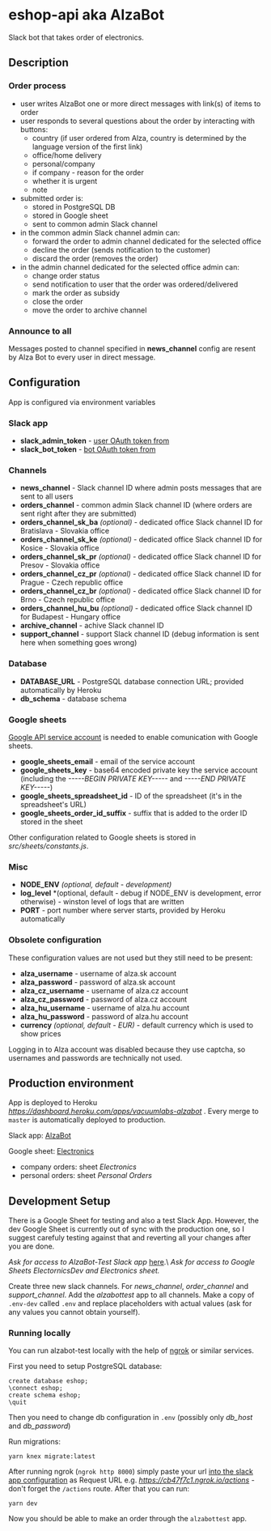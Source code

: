 # eshop-api aka AlzaBot

Slack bot that takes order of electronics.

## Description

### Order process

- user writes AlzaBot one or more direct messages with link(s) of items to order
- user responds to several questions about the order by interacting with buttons:
  - country (if user ordered from Alza, country is determined by the language version of the first link)
  - office/home delivery
  - personal/company
  - if company - reason for the order
  - whether it is urgent
  - note
- submitted order is:
  - stored in PostgreSQL DB
  - stored in Google sheet
  - sent to common admin Slack channel
- in the common admin Slack channel admin can:
  - forward the order to admin channel dedicated for the selected office
  - decline the order (sends notification to the customer)
  - discard the order (removes the order)
- in the admin channel dedicated for the selected office admin can:
  - change order status
  - send notification to user that the order was ordered/delivered
  - mark the order as subsidy
  - close the order
  - move the order to archive channel

### Announce to all

Messages posted to channel specified in **news_channel** config are resent by Alza Bot to every user in direct message.

## Configuration

App is configured via environment variables

### Slack app

- **slack_admin_token** - [user OAuth token from](https://api.slack.com/apps/A5WH547TR/install-on-team?)
- **slack_bot_token** - [bot OAuth token from](https://api.slack.com/apps/A5WH547TR/install-on-team?)

### Channels

- **news_channel** - Slack channel ID where admin posts messages that are sent to all users
- **orders_channel** - common admin Slack channel ID (where orders are sent right after they are submitted)
- **orders_channel_sk_ba** *(optional)* - dedicated office Slack channel ID for Bratislava - Slovakia office
- **orders_channel_sk_ke** *(optional)* - dedicated office Slack channel ID for Kosice - Slovakia office
- **orders_channel_sk_pr** *(optional)* - dedicated office Slack channel ID for Presov - Slovakia office
- **orders_channel_cz_pr** *(optional)* - dedicated office Slack channel ID for Prague - Czech republic office
- **orders_channel_cz_br** *(optional)* - dedicated office Slack channel ID for Brno - Czech republic office
- **orders_channel_hu_bu** *(optional)* - dedicated office Slack channel ID for Budapest - Hungary office
- **archive_channel** - achive Slack channel ID
- **support_channel** - support Slack channel ID (debug information is sent here when something goes wrong)

### Database

- **DATABASE_URL** - PostgreSQL database connection URL; provided automatically by Heroku
- **db_schema** - database schema

### Google sheets

[Google API service account](https://cloud.google.com/docs/authentication/production#create_service_account) is needed to enable comunication with Google sheets.

- **google_sheets_email** - email of the service account
- **google_sheets_key** - base64 encoded private key the service account (including the _-----BEGIN PRIVATE KEY-----_ and _-----END PRIVATE KEY-----_)
- **google_sheets_spreadsheet_id** - ID of the spreadsheet (it's in the spreadsheet's URL)
- **google_sheets_order_id_suffix** - suffix that is added to the order ID stored in the sheet

Other configuration related to Google sheets is stored in _src/sheets/constants.js_.

### Misc

- **NODE_ENV** *(optional, default - development)*
- **log_level** *(optional, default - debug if NODE_ENV is development, error otherwise) - winston level of logs that are written
- **PORT** - port number where server starts, provided by Heroku automatically

### Obsolete configuration

These configuration values are not used but they still need to be present:

- **alza_username** - username of alza.sk account
- **alza_password** - password of alza.sk account
- **alza_cz_username** - username of alza.cz account
- **alza_cz_password** - password of alza.cz account
- **alza_hu_username** - username of alza.hu account
- **alza_hu_password** - password of alza.hu account
- **currency** *(optional, default - EUR)* - default currency which is used to show prices

Logging in to Alza account was disabled because they use captcha, so usernames and passwords are technically not used.

## Production environment

App is deployed to Heroku _https://dashboard.heroku.com/apps/vacuumlabs-alzabot_ . Every merge to `master` is automatically deployed to production.

Slack app: [AlzaBot](https://api.slack.com/apps/A5WH547TR)

Google sheet: [Electronics](https://docs.google.com/spreadsheets/d/1iy1MTnOu87myr3t55V9vwPkxKPYG5tVDz_IPSCt6r00/edit#gid=35827040)
- company orders: sheet _Electronics_
- personal orders: sheet _Personal Orders_

## Development Setup

There is a Google Sheet for testing and also a test Slack App. However, the dev Google Sheet is currently out of sync with the production one, so I suggest carefuly testing against that and reverting all your changes after you are done.

_Ask for access to AlzaBot-Test Slack app_ [here](https://api.slack.com/apps/AEV7B5Y5D/interactive-messages?).\
_Ask for access to Google Sheets ElectornicsDev and Electronics sheet._

Create three new slack channels. For _news_channel_, _order_channel_ and _support_channel_. Add the _alzabottest_ app to all channels.
Make a copy of `.env-dev` called `.env` and replace placeholders with actual values (ask for any values you cannot obtain yourself).

### Running locally

You can run alzabot-test locally with the help of [ngrok](https://ngrok.com/) or similar services.

First you need to setup PostgreSQL database:

```
create database eshop;
\connect eshop;
create schema eshop;
\quit
```
Then you need to change db configuration in `.env` (possibly only _db_host_ and _db_password_)

Run migrations:
```
yarn knex migrate:latest
```
After running ngrok (`ngrok http 8000`) simply paste your url [into the slack app configuration](https://api.slack.com/apps/AEV7B5Y5D/interactive-messages?) as Request URL e.g. _https://cb47f7c1.ngrok.io/actions_ - don't forget the `/actions` route. After that you can run:

```
yarn dev
``` 

Now you should be able to make an order through the `alzabottest` app.

